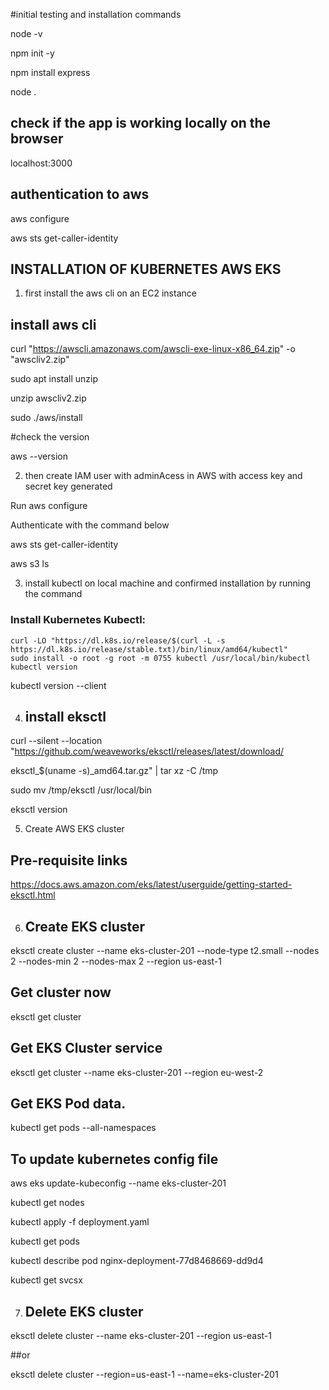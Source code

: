 #initial testing and installation commands

node -v

npm init -y

npm install express

node .

## check if the app is working locally on the browser

localhost:3000

## authentication to aws

aws configure

aws sts get-caller-identity



## INSTALLATION OF KUBERNETES AWS EKS 

1. first install the aws cli on an EC2 instance

## install aws cli

curl "https://awscli.amazonaws.com/awscli-exe-linux-x86_64.zip" -o "awscliv2.zip" 

sudo apt install unzip 

unzip awscliv2.zip 

sudo ./aws/install

#check the version

aws --version

2. then create IAM user with adminAcess in AWS with  access key and secret key generated

Run aws configure

Authenticate with the command below

aws sts get-caller-identity

aws s3 ls

3. install kubectl on local machine and confirmed installation by running the command

### Install Kubernetes Kubectl:

    curl -LO "https://dl.k8s.io/release/$(curl -L -s https://dl.k8s.io/release/stable.txt)/bin/linux/amd64/kubectl"
    sudo install -o root -g root -m 0755 kubectl /usr/local/bin/kubectl
    kubectl version 
kubectl version --client

4. ## install eksctl

curl --silent --location "https://github.com/weaveworks/eksctl/releases/latest/download/

eksctl_$(uname -s)_amd64.tar.gz" | tar xz -C /tmp

sudo mv /tmp/eksctl /usr/local/bin

eksctl version

5. Create AWS EKS cluster

## Pre-requisite links

https://docs.aws.amazon.com/eks/latest/userguide/getting-started-eksctl.html

6. ## Create EKS cluster

eksctl create cluster --name eks-cluster-201 --node-type t2.small --nodes 2 --nodes-min 2 --nodes-max 2 --region us-east-1

## Get cluster now

eksctl get cluster 

## Get EKS Cluster service

eksctl get cluster --name eks-cluster-201 --region eu-west-2

## Get EKS Pod data.

kubectl get pods --all-namespaces

## To update kubernetes config file

aws eks update-kubeconfig --name eks-cluster-201

kubectl get nodes

kubectl apply -f deployment.yaml

kubectl get pods

kubectl describe pod nginx-deployment-77d8468669-dd9d4

kubectl get svcsx

7. ## Delete EKS cluster

eksctl delete cluster --name eks-cluster-201 --region us-east-1

##or 

eksctl delete cluster --region=us-east-1 --name=eks-cluster-201
